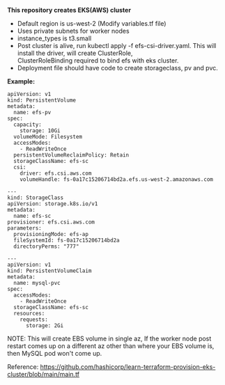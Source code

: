 **This repository creates EKS(AWS) cluster**

- Default region is us-west-2 (Modify variables.tf file)
- Uses private subnets for worker nodes
- instance_types is t3.small
- Post cluster is alive, run kubectl apply -f efs-csi-driver.yaml. This will install the driver, will create ClusterRole,   
  ClusterRoleBinding required to bind efs with eks cluster.
- Deployment file should have code to create storageclass, pv and pvc.

**Example:**
```
apiVersion: v1
kind: PersistentVolume
metadata:
  name: efs-pv
spec:
  capacity:
    storage: 10Gi
  volumeMode: Filesystem
  accessModes:
    - ReadWriteOnce
  persistentVolumeReclaimPolicy: Retain
  storageClassName: efs-sc
  csi:
    driver: efs.csi.aws.com
    volumeHandle: fs-0a17c15206714bd2a.efs.us-west-2.amazonaws.com

---
kind: StorageClass
apiVersion: storage.k8s.io/v1
metadata:
  name: efs-sc
provisioner: efs.csi.aws.com
parameters:
  provisioningMode: efs-ap
  fileSystemId: fs-0a17c15206714bd2a
  directoryPerms: "777"

---
apiVersion: v1
kind: PersistentVolumeClaim
metadata:
  name: mysql-pvc
spec:
  accessModes:
    - ReadWriteOnce
  storageClassName: efs-sc
  resources:
    requests:
      storage: 2Gi
```

NOTE: This will create EBS volume in single az, If the worker node post restart comes up on a different az other than where your EBS volume is, then MySQL pod won't come up.

Reference: https://github.com/hashicorp/learn-terraform-provision-eks-cluster/blob/main/main.tf
